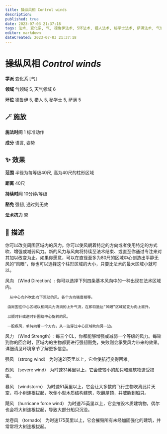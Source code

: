 ```yaml
---
title: 操纵风相 Control winds
description: 
published: true
date: 2023-07-03 21:37:18
tags: 法术, 变化系, 气, 德鲁伊法术, 5环法术, 猎人法术, 秘学士法术, 萨满法术, 气领域, 天气领域
editor: markdown
dateCreated: 2023-07-03 21:37:18
---
```


# **操纵风相** *Control winds*

**学派** 变化系 \[气\] 

**领域** 气领域 5, 天气领域 6

**环位** 德鲁伊 5, 猎人 5, 秘学士 5, 萨满 5

## 🪄 施放

**施法时间** 1 标准动作

**成分** 语言, 姿势

## ✨ 效果  

**范围** 半径为每等级40尺, 高为40尺的柱形区域

**距离** 40尺  

**持续时间** 10分钟/等级 

**豁免** 强韧, 通过则无效

**法术抗力** 否

## 📖 描述

你可以改变周围区域内的风力。你可以使风朝着特定的方向或者使用特定的方式吹、增强或减弱风力。新的风力与风向将持续至法术结束、或直至你通过专注来对其加以改变为止。如果你愿意，可以在直径至多为80尺的区域中心创造出平静无风的“风眼”，你也可以选择这个柱形区域的大小，只要比法术的最大区域小就可以。

风向 （Wind Direction）: 你可以选择下列四条基本风向中的一种出现在法术区域内。

      从中心向外吹出向下流动的风，各个方向强度相等。

     由周围往中心区域以相同风力流淌的上升气流，在即将抵达“风眼”区域前变为向上直升。

     以顺时针或逆时针围绕中心旋转的风。

     一股疾风，单纯向着一个方向，从一边穿过中心区域吹向另一边。

 风力 （Wind Strength）: 每三个CL，你都能够增强或减弱一个等级的风力。每轮到你的回合时，区域内的生物都要进行强韧豁免，失败则会承受风力带来的效果。详细请见环境章节了解更多信息。

强风 （strong wind） 为时速21英里以上，它会使航行变得困难。

烈风 （severe wind） 为时速31英里以上，它会使较小的船只和建筑物遭受损害。

暴风 （windstorm） 为时速51英里以上，它会让大多数的飞行生物吹离此片天空，将小树连根拔起，吹倒小型木质结构建筑，吹翻屋顶，并威胁到船只。

飓风 （hurricane force wind） 为时速75英里以上，它会摧毁木质建筑物，偶尔也会将大树连根拔起，导致大部分船只沉没。

龙卷风 （tornado） 为时速175英里以上，它会摧毁所有未经加固强化的建筑，并常常将大树连根拔起。
    